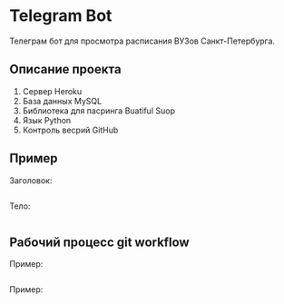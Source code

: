 # Telegram Bot
Телеграм бот для просмотра расписания ВУЗов Санкт-Петербурга.

## Описание проекта
1. Сервер Heroku
2. База данных MySQL
3. Библиотека для пасринга Buatiful Suop
4. Язык Python
5. Контроль весрий GitHub


## Пример
Заголовок:
```
```
Тело:
```
```
## Рабочий процесс git workflow

Пример:
```
```
Пример:
```
```
